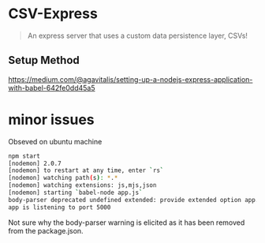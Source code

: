 # CSV-Express
> An express server that uses a custom data persistence layer, CSVs! 

## Setup Method
https://medium.com/@agavitalis/setting-up-a-nodejs-express-application-with-babel-642fe0dd45a5

# minor issues
Obseved on ubuntu machine
```bash
npm start
[nodemon] 2.0.7
[nodemon] to restart at any time, enter `rs`
[nodemon] watching path(s): *.*
[nodemon] watching extensions: js,mjs,json
[nodemon] starting `babel-node app.js`
body-parser deprecated undefined extended: provide extended option app.js:9:29
app is listening to port 5000
```

Not sure why the body-parser warning is elicited as it has been removed from the package.json.